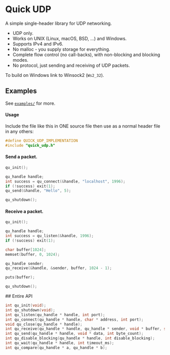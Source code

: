 # Quick UDP
A simple single-header library for UDP networking.

- UDP only.
- Works on UNIX (Linux, macOS, BSD, ...) and Windows.
- Supports IPv4 and IPv6.
- No malloc - you supply storage for everything.
- Complete flow control (no call-backs), with non-blocking and blocking modes.
- No protocol, just sending and receiving of UDP packets.

To build on Windows link to Winsock2 (`Ws2_32`).

## Examples
See [`examples/`](#) for more.

#### Usage
Include the file like this in ONE source file then use as a normal header file in any others:
```C
#define QUICK_UDP_IMPLEMENTATION
#include "quick_udp.h"
```

#### Send a packet.
```C
qu_init();

qu_handle handle;
int success = qu_connect(&handle, "localhost", 1996);
if (!success) exit(1);
qu_send(&handle, "Hello", 5);

qu_shutdown();
```

#### Receive a packet.
```C
qu_init();

qu_handle handle;
int success = qu_listen(&handle, 1996);
if (!success) exit(1);

char buffer[1024];
memset(buffer, 0, 1024);

qu_handle sender;
qu_receive(&handle, &sender, buffer, 1024 - 1);

puts(buffer);

qu_shutdown();
```

## Entire API

```C
int qu_init(void);
int qu_shutdown(void);
int qu_listen(qu_handle * handle, int port);
int qu_connect(qu_handle * handle, char * address, int port);
void qu_close(qu_handle * handle);
int qu_receive(qu_handle * handle, qu_handle * sender, void * buffer, size_t buffer_length);
int qu_send(qu_handle * handle, void * data, int byte_count);
int qu_disable_blocking(qu_handle * handle, int disable_blocking);
int qu_wait(qu_handle * handle, int timeout_ms);
int qu_compare(qu_handle * a, qu_handle * b);
```
